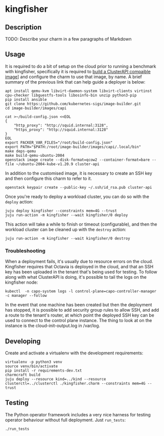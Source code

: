 # kingfisher

## Description

TODO: Describe your charm in a few paragraphs of Markdown

## Usage

It is required to do a bit of setup on the cloud prior to running a
benchmark with kingfisher, specifically it is required to 
[build a ClusterAPI compaible image](https://image-builder.sigs.k8s.io/capi/providers/openstack.html)]
and configure the charm to use that image, by name. A brief summary of the
previous link that can help guide a deployer is below:

    apt install qemu-kvm libvirt-daemon-system libvirt-clients virtinst cpu-checker libguestfs-tools libosinfo-bin unzip python3-pip
    pip install ansible
    git clone https://github.com/kubernetes-sigs/image-builder.git
    cd image-builder/images/capi

    cat >~/build-config.json <<EOL
    {
        "http_proxy": "http://squid.internal:3128",
        "https_proxy": "http://squid.internal:3128"
    }
    EOL
    export PACKER_VAR_FILES="/root/build-config.json"
    export PATH="$PATH:/root/image-builder/images/capi/.local/bin"
    make deps-qemu
    make build-qemu-ubuntu-2004
    openstack image create --disk-format=qcow2 --container-format=bare --file ~/ubuntu-2004-kube-v1.20.9 cluster-api

In addition to the customised image, it is necessary to create an SSH key and then
configure this charm to refer to it.

    openstack keypair create --public-key ~/.ssh/id_rsa.pub cluster-api

Once you're ready to deploy a workload cluster, you can do so with the `deploy` action:

    juju deploy kingfisher --constraints mem=4G --trust
    juju run-action -m kingfisher --wait kingfisher/0 deploy

This action will take a while to finish or timeout (configurable), and then the
workload cluster can be cleaned up with the `destroy` action:

    juju run-action -m kingfisher --wait kingfisher/0 destroy

### Troubleshooting

When a deployment fails, it's usually due to resource errors on the cloud. Kingfisher
requires that Octavia is deployed in the cloud, and that an SSH key has been uploaded
in the tenant that's being used for testing. To follow along with what ClusterAPI is
doing, it's possible to tail the logs on the kingfisher node:

    kubectl  -n capo-system logs -l control-plane=capo-controller-manager -c manager --follow

In the event that one machine has been created but then the deployment has stopped, it
is possible to add security group rules to allow SSH, and add a route to the tenant's
router, at which point the deployed SSH key can be used to connect to the control plane
instance. The thing to look at on the instance is the cloud-init-output.log in /var/log.

## Developing

Create and activate a virtualenv with the development requirements:

    virtualenv -p python3 venv
    source venv/bin/activate
    pip install -r requirements-dev.txt
    charmcraft build
    juju deploy --resource kind=../kind --resource clusterctl=../clusterctl ./kingfisher.charm --constraints mem=4G --trust

## Testing

The Python operator framework includes a very nice harness for testing
operator behaviour without full deployment. Just `run_tests`:

    ./run_tests

